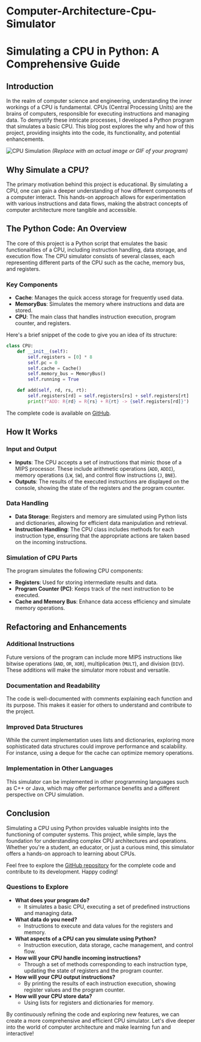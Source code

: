 # Computer-Architecture-Cpu-Simulator
# Simulating a CPU in Python: A Comprehensive Guide

## Introduction

In the realm of computer science and engineering, understanding the inner workings of a CPU is fundamental. CPUs (Central Processing Units) are the brains of computers, responsible for executing instructions and managing data. To demystify these intricate processes, I developed a Python program that simulates a basic CPU. This blog post explores the why and how of this project, providing insights into the code, its functionality, and potential enhancements.

![CPU Simulation](https://example.com/image.gif) *(Replace with an actual image or GIF of your program)*

## Why Simulate a CPU?

The primary motivation behind this project is educational. By simulating a CPU, one can gain a deeper understanding of how different components of a computer interact. This hands-on approach allows for experimentation with various instructions and data flows, making the abstract concepts of computer architecture more tangible and accessible.

## The Python Code: An Overview

The core of this project is a Python script that emulates the basic functionalities of a CPU, including instruction handling, data storage, and execution flow. The CPU simulator consists of several classes, each representing different parts of the CPU such as the cache, memory bus, and registers.

### Key Components

- **Cache**: Manages the quick access storage for frequently used data.
- **MemoryBus**: Simulates the memory where instructions and data are stored.
- **CPU**: The main class that handles instruction execution, program counter, and registers.

Here's a brief snippet of the code to give you an idea of its structure:

```python
class CPU:
    def __init__(self):
        self.registers = [0] * 8
        self.pc = 0
        self.cache = Cache()
        self.memory_bus = MemoryBus()
        self.running = True

    def add(self, rd, rs, rt):
        self.registers[rd] = self.registers[rs] + self.registers[rt]
        print(f"ADD: R{rd} = R{rs} + R{rt} -> {self.registers[rd]}")
```

The complete code is available on [GitHub](https://github.com/yourusername/cpu-simulator).

## How It Works

### Input and Output

- **Inputs**: The CPU accepts a set of instructions that mimic those of a MIPS processor. These include arithmetic operations (`ADD`, `ADDI`), memory operations (`LW`, `SW`), and control flow instructions (`J`, `BNE`).
- **Outputs**: The results of the executed instructions are displayed on the console, showing the state of the registers and the program counter.

### Data Handling

- **Data Storage**: Registers and memory are simulated using Python lists and dictionaries, allowing for efficient data manipulation and retrieval.
- **Instruction Handling**: The CPU class includes methods for each instruction type, ensuring that the appropriate actions are taken based on the incoming instructions.

### Simulation of CPU Parts

The program simulates the following CPU components:
- **Registers**: Used for storing intermediate results and data.
- **Program Counter (PC)**: Keeps track of the next instruction to be executed.
- **Cache and Memory Bus**: Enhance data access efficiency and simulate memory operations.

## Refactoring and Enhancements

### Additional Instructions

Future versions of the program can include more MIPS instructions like bitwise operations (`AND`, `OR`, `XOR`), multiplication (`MULT`), and division (`DIV`). These additions will make the simulator more robust and versatile.

### Documentation and Readability

The code is well-documented with comments explaining each function and its purpose. This makes it easier for others to understand and contribute to the project.

### Improved Data Structures

While the current implementation uses lists and dictionaries, exploring more sophisticated data structures could improve performance and scalability. For instance, using a deque for the cache can optimize memory operations.

### Implementation in Other Languages

This simulator can be implemented in other programming languages such as C++ or Java, which may offer performance benefits and a different perspective on CPU simulation.

## Conclusion

Simulating a CPU using Python provides valuable insights into the functioning of computer systems. This project, while simple, lays the foundation for understanding complex CPU architectures and operations. Whether you're a student, an educator, or just a curious mind, this simulator offers a hands-on approach to learning about CPUs.

Feel free to explore the [GitHub repository](https://github.com/yourusername/cpu-simulator) for the complete code and contribute to its development. Happy coding!

### Questions to Explore

- **What does your program do?**
  - It simulates a basic CPU, executing a set of predefined instructions and managing data.
- **What data do you need?**
  - Instructions to execute and data values for the registers and memory.
- **What aspects of a CPU can you simulate using Python?**
  - Instruction execution, data storage, cache management, and control flow.
- **How will your CPU handle incoming instructions?**
  - Through a set of methods corresponding to each instruction type, updating the state of registers and the program counter.
- **How will your CPU output instructions?**
  - By printing the results of each instruction execution, showing register values and the program counter.
- **How will your CPU store data?**
  - Using lists for registers and dictionaries for memory.

By continuously refining the code and exploring new features, we can create a more comprehensive and efficient CPU simulator. Let's dive deeper into the world of computer architecture and make learning fun and interactive!
